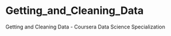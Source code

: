 Getting_and_Cleaning_Data
=========================

Getting and Cleaning Data - Coursera Data Science Specialization
